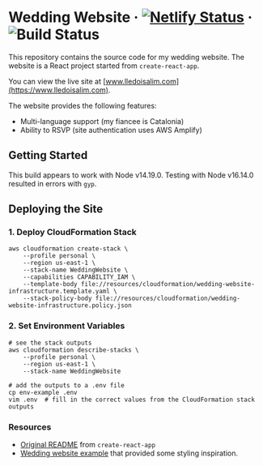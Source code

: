 # Wedding Website &middot; [![Netlify Status](https://api.netlify.com/api/v1/badges/30ceef6f-c803-48a1-8b05-832c1412a8cc/deploy-status)](https://app.netlify.com/sites/lledoisalim/deploys) &middot; ![Build Status](https://travis-ci.org/salimhamed/wedding-website.svg?branch=master)

This repository contains the source code for my wedding website. The website is a React project started from `create-react-app`.

You can view the live site at [www.lledoisalim.com](https://www.lledoisalim.com).

The website provides the following features:

-   Multi-language support (my fiancee is Catalonia)
-   Ability to RSVP (site authentication uses AWS Amplify)

## Getting Started

This build appears to work with Node v14.19.0. Testing with Node v16.14.0 resulted in errors with `gyp`.

## Deploying the Site

### 1. Deploy CloudFormation Stack

```shell script
aws cloudformation create-stack \
    --profile personal \
    --region us-east-1 \
    --stack-name WeddingWebsite \
    --capabilities CAPABILITY_IAM \
    --template-body file://resources/cloudformation/wedding-website-infrastructure.template.yaml \
    --stack-policy-body file://resources/cloudformation/wedding-website-infrastructure.policy.json
```

### 2. Set Environment Variables

```shell script
# see the stack outputs
aws cloudformation describe-stacks \
    --profile personal \
    --region us-east-1 \
    --stack-name WeddingWebsite

# add the outputs to a .env file
cp env-example .env
vim .env  # fill in the correct values from the CloudFormation stack outputs
```

### Resources

-   [Original README](docs/create-react-app.md) from `create-react-app`
-   [Wedding website example](https://www.zola.com/wedding/sample-lyons-navy) that provided some styling inspiration.
